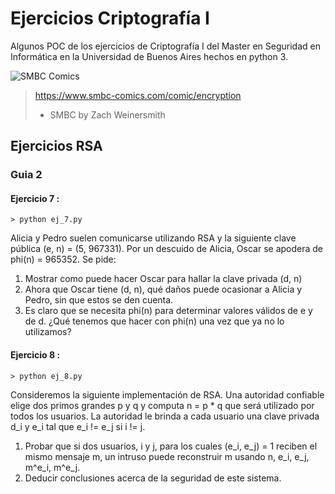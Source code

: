 # Ejercicios Criptografía I
Algunos POC de los ejercicios de Criptografía I del Master en Seguridad en Informática en la Universidad de Buenos Aires hechos en python 3.


![SMBC Comics](http://www.smbc-comics.com/comics/1499088348-20170703.png)
> https://www.smbc-comics.com/comic/encryption
> - SMBC by Zach Weinersmith

## Ejercicios RSA
### Guia 2
#### Ejercicio 7 :
```> python ej_7.py```

Alicia y Pedro suelen comunicarse utilizando RSA y la siguiente clave pública (e, n) = (5, 967331). Por un descuido de Alicia, Oscar se apodera de phi(n) = 965352. Se pide:
1. Mostrar como puede hacer Oscar para hallar la clave privada (d, n)
2. Ahora que Oscar tiene (d, n), qué daños puede ocasionar a Alicia y Pedro, sin que estos se den cuenta.
3. Es claro que se necesita phi(n) para determinar valores válidos de e y de d. ¿Qué tenemos que hacer con phi(n) una vez que ya no lo utilizamos?

#### Ejercicio 8 :
```> python ej_8.py```

Consideremos la siguiente implementación de RSA. 
Una autoridad confiable elige dos primos grandes p y q y computa n = p * q que será utilizado por todos los usuarios. La autoridad le brinda a cada usuario una clave privada d_i y e_i tal que e_i != e_j si i != j.
1. Probar que si dos usuarios, i y j, para los cuales (e_i, e_j) = 1 reciben el mismo mensaje m, un intruso puede reconstruir m usando n, e_i, e_j, m^e_i, m^e_j.
2. Deducir conclusiones acerca de la seguridad de este sistema.
